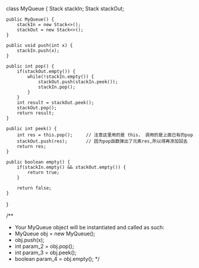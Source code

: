 class MyQueue {
	Stack<Integer> stackIn;
	Stack<Integer> stackOut;
    
    public MyQueue() {
      	stackIn = new Stack<>();
		stackOut = new Stack<>();  
    }
    
    public void push(int x) {
       	stackIn.push(x); 
    }
    
    public int pop() {
    	if(stackOut.empty()) {
			while(!stackIn.empty()) {
				stackOut.push(stackIn.peek());
				stackIn.pop();
			}
		}
		int result = stackOut.peek();
		stackOut.pop();
		return result;    
    }
    
    public int peek() {
		int res = this.pop();     // 注意这里用的是 this， 调用的是上面已有的pop
		stackOut.push(res);       // 因为pop函数弹出了元素res,所以得再添加回去
		return res;
    }
    
    public boolean empty() {
		if(stackIn.empty() && stackOut.empty()) {
			return true;
		}
		
		return false;        
    }
}

/**
 * Your MyQueue object will be instantiated and called as such:
 * MyQueue obj = new MyQueue();
 * obj.push(x);
 * int param_2 = obj.pop();
 * int param_3 = obj.peek();
 * boolean param_4 = obj.empty();
 */